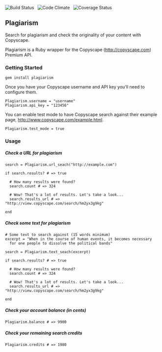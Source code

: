 
![Build Status](https://api.travis-ci.org/zohlgren/plagiarism.png) &nbsp;
![Code Climate](https://codeclimate.com/github/zohlgren/plagiarism.png) &nbsp;
![Coverage Status](https://coveralls.io/repos/zohlgren/plagiarism/badge.png?branch=master)



## Plagiarism

Search for plagiarism and check the originality of your content with Copyscape.

Plagiarism is a Ruby wrapper for the Copyscape (http://copyscape.com) Premium API.



### Getting Started


    gem install plagiarism


Once you have your Copyscape username and API key you'll need to configure them.

    Plagiarism.username = "username"
    Plagiarism.api_key = "123456"


You can enable test mode to have Copyscape search against their example page,
http://www.copyscape.com/example.html.

    Plagiarism.test_mode = true


### Usage


##### Check a URL for plagiarism

    search = Plagiarism.url_seach("http://example.com")

    if search.results? # => true

      # How many results were found?
      search.count # => 324

      # Wow! That's a lot of results. Let's take a look...
      search.results_url # => "http://view.copyscape.com/search/hm2yx3g9kg"

    end



##### Check some text for plagiarism

    # Some text to search against (15 words minimum)
    excerpt = "When in the course of human events, it becomes necessary
      for one people to dissolve the political bands"

    search = Plagiarism.text_seach(excerpt)

    if search.results? # => true

      # How many results were found?
      search.count # => 324

      # Wow! That's a lot of results. Let's take a look...
      search.results_url # => "http://view.copyscape.com/search/hm2yx3g9kg"

    end



##### Check your account balance (in cents)

    Plagiarism.balance # => 9900



##### Check your remaining search credits

    Plagiarism.credits # => 1980



